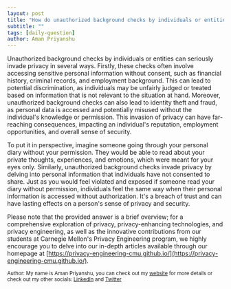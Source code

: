 ```yaml
---
layout: post
title: "How do unauthorized background checks by individuals or entities invade privacy?"
subtitle: ""
tags: [daily-question]
author: Aman Priyanshu
---
```


Unauthorized background checks by individuals or entities can seriously invade privacy in several ways. Firstly, these checks often involve accessing sensitive personal information without consent, such as financial history, criminal records, and employment background. This can lead to potential discrimination, as individuals may be unfairly judged or treated based on information that is not relevant to the situation at hand. Moreover, unauthorized background checks can also lead to identity theft and fraud, as personal data is accessed and potentially misused without the individual's knowledge or permission. This invasion of privacy can have far-reaching consequences, impacting an individual's reputation, employment opportunities, and overall sense of security.

To put it in perspective, imagine someone going through your personal diary without your permission. They would be able to read about your private thoughts, experiences, and emotions, which were meant for your eyes only. Similarly, unauthorized background checks invade privacy by delving into personal information that individuals have not consented to share. Just as you would feel violated and exposed if someone read your diary without permission, individuals feel the same way when their personal information is accessed without authorization. It's a breach of trust and can have lasting effects on a person's sense of privacy and security.

Please note that the provided answer is a brief overview; for a comprehensive exploration of privacy, privacy-enhancing technologies, and privacy engineering, as well as the innovative contributions from our students at Carnegie Mellon's Privacy Engineering program, we highly encourage you to delve into our in-depth articles available through our homepage at [https://privacy-engineering-cmu.github.io/](https://privacy-engineering-cmu.github.io/).

<small>Author: My name is Aman Priyanshu, you can check out my [website](https://amanpriyanshu.github.io/) for more details or check out my other socials: [LinkedIn](https://www.linkedin.com/in/aman-priyanshu/) and [Twitter](https://twitter.com/AmanPriyanshu6)</small>
